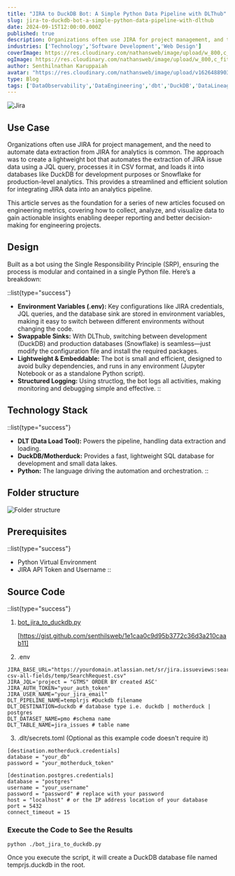 ```yaml
---
title: "JIRA to DuckDB Bot: A Simple Python Data Pipeline with DLThub"
slug: jira-to-duckdb-bot-a-simple-python-data-pipeline-with-dlthub
date: 2024-09-15T12:00:00.000Z
published: true
description: Organizations often use JIRA for project management, and the need to automate data extraction from JIRA for analytics is common.
industries: ['Technology','Software Development','Web Design']
coverImage: https://res.cloudinary.com/nathansweb/image/upload/w_800,c_fit,l_text:Arial_60_bold:JIRA%20to%20DuckDB%20Bot:%20A%20Simple%20Python%20Data%20Pipeline%20with%20DLThub,g_north_east,x_30,y_40/v1711924071/senthilsweb-scl-card-template_cyxogj.webp
ogImage: https://res.cloudinary.com/nathansweb/image/upload/w_800,c_fit,l_text:Arial_60_bold:JIRA%20to%20DuckDB%20Bot:%20A%20Simple%20Python%20Data%20Pipeline%20with%20DLThub,g_north_east,x_30,y_40/v1711924071/senthilsweb-scl-card-template_cyxogj.webp
author: Senthilnathan Karuppaiah
avatar: "https://res.cloudinary.com/nathansweb/image/upload/v1626488903/profile/Senthil-profile-picture-01_al07i5.jpg"
type: Blog
tags: ['DataObservability','DataEngineering','dbt','DuckDB','DataLineage','Analytics','DataLake','BusinessMetadataManagement','Vue.js','Nuxt.js','Open Source','Web Development','Low Code Platform']
---
```


![Jira](/i/blog/JIRA_to_DuckDB_Bot_banner.PNG)

## Use Case

Organizations often use JIRA for project management, and the need to automate data extraction from JIRA for analytics is common. The approach was to create a lightweight bot that automates the extraction of JIRA issue data using a JQL query, processes it in CSV format, and loads it into databases like DuckDB for development purposes or Snowflake for production-level analytics. This provides a streamlined and efficient solution for integrating JIRA data into an analytics pipeline.

This article serves as the foundation for a series of new articles focused on engineering metrics, covering how to collect, analyze, and visualize data to gain actionable insights enabling deeper reporting and better decision-making for engineering projects.

## Design

Built as a bot using the Single Responsibility Principle (SRP), ensuring the process is modular and contained in a single Python file. Here’s a breakdown:

::list{type="success"}
- **Environment Variables (.env):** Key configurations like JIRA credentials, JQL queries, and the database sink are stored in environment variables, making it easy to switch between different environments without changing the code.
- **Swappable Sinks:** With DLThub, switching between development (DuckDB) and production databases (Snowflake) is seamless—just modify the configuration file and install the required packages.
- **Lightweight & Embeddable:** The bot is small and efficient, designed to avoid bulky dependencies, and runs in any environment (Jupyter Notebook or as a standalone Python script).
- **Structured Logging:** Using structlog, the bot logs all activities, making monitoring and debugging simple and effective.
::

## Technology Stack

::list{type="success"}
- **DLT (Data Load Tool):** Powers the pipeline, handling data extraction and loading.
- **DuckDB/Motherduck:** Provides a fast, lightweight SQL database for development and small data lakes.
- **Python:** The language driving the automation and orchestration.
::

## Folder structure

![Folder structure](/i/blog/JIRA_to_DuckDB_Bot_1.PNG)

## Prerequisites

::list{type="success"}
- Python Virtual Environment
- JIRA API Token and Username
::

## Source Code

::list{type="success"}
1. <a href="http://duckdb.py/" class="dark:text-teal-400 relative transition hover:text-teal-500 dark:hover:text-teal-400">bot_jira_to_duckdb.py</a> 

    [https://gist.github.com/senthilsweb/1e1caa0c9d95b3772c36d3a210caab11]

2. .env
```JIRA
JIRA_BASE_URL="https://yourdomain.atlassian.net/sr/jira.issueviews:searchrequest-csv-all-fields/temp/SearchRequest.csv"
JIRA_JQL='project = "GTMS" ORDER BY created ASC'
JIRA_AUTH_TOKEN="your_auth_token"
JIRA_USER_NAME="your_jira_email"
DLT_PIPELINE_NAME=templrjs #Duckdb filename
DLT_DESTINATION=duckdb # database type i.e. duckdb | motherduck | postgres
DLT_DATASET_NAME=pmo #schema name
DLT_TABLE_NAME=jira_issues # table name
```

3. .dlt/secrets.toml (Optional as this example code doesn't require it)
```JIRA
[destination.motherduck.credentials]
database = "your_db"
password = "your_motherduck_token"

[destination.postgres.credentials]
database = "postgres"
username = "your_username"
password = "password" # replace with your password
host = "localhost" # or the IP address location of your database
port = 5432
connect_timeout = 15
```

### Execute the Code to See the Results
```JIRA
python ./bot_jira_to_duckdb.py
```

Once you execute the script, it will create a DuckDB database file named temprjs.duckdb in the root.